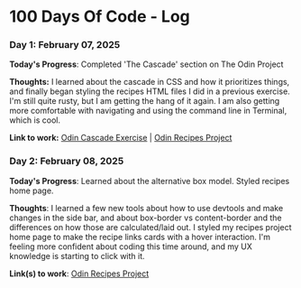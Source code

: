 # 100 Days Of Code - Log

### Day 1: February 07, 2025

**Today's Progress**: Completed 'The Cascade' section on The Odin Project

**Thoughts:** I learned about the cascade in CSS and how it prioritizes things, and finally began styling the recipes HTML files I did in a previous exercise. I'm still quite rusty, but I am getting the hang of it again. I am also getting more comfortable with navigating and using the command line in Terminal, which is cool.

**Link to work:**
[Odin Cascade Exercise](https://github.com/micahmeetsworld/odin-css-exercises/tree/10d379b5db676789ba14bab9a50681a0cf99ec45/foundations/cascade/01-cascade-fix) | 
[Odin Recipes Project](https://github.com/micahmeetsworld/odin-recipes)


### Day 2: February 08, 2025

**Today's Progress**: Learned about the alternative box model. Styled recipes home page.

**Thoughts**: I learned a few new tools about how to use devtools and make changes in the side bar, and about box-border vs content-border and the differences on how those are calculated/laid out. I styled my recipes project home page to make the recipe links cards with a hover interaction. I'm feeling more confident about coding this time around, and my UX knowledge is starting to click with it.

**Link(s) to work**: [Odin Recipes Project](https://github.com/micahmeetsworld/odin-recipes)

<!--
### Day 1: June 27, Monday

**Today's Progress**: I've gone through many exercises on FreeCodeCamp.

**Thoughts** I've recently started coding, and it's a great feeling when I finally solve an algorithm challenge after a lot of attempts and hours spent.

**Link(s) to work**
1. [Find the Longest Word in a String](https://www.freecodecamp.com/challenges/find-the-longest-word-in-a-string)
2. [Title Case a Sentence](https://www.freecodecamp.com/challenges/title-case-a-sentence)

-->
